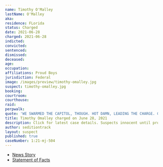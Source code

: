 ```yaml
---
name: Timothy O'Malley
lastName: O'Malley
aka:
residence: FLorida
status: Charged
date: 2021-06-28
charged: 2021-06-28
indicted:
convicted:
sentenced:
dismissed:
deceased:
age:
occupation:
affiliations: Proud Boys
jurisdiction: Federal
image: /images/preview/timothy-omalley.jpg
suspect: timothy-omalley.jpg
booking:
courtroom:
courthouse:
raid:
perpwalk:
quote: 'WE SWARMED THE CAPITOL, THOUGH. HOT DAMN, LEADING THE CHARGE. GETTIN’ IT ON.'
title: Timothy Omalley charged on June 28, 2021
description: Click for latest case details. Suspects innocent until proven guilty.
author: seditiontrack
layout: suspect
published: true
caseNumber: 1:21-mj-504
---
```

- [News Story](https://www.wkrg.com/northwest-florida/okaloosa-county-man-charged-with-taking-part-in-u-s-capitol-riot/)
- [Statement of Facts](https://www.justice.gov/usao-dc/case-multi-defendant/file/1408321/download)
